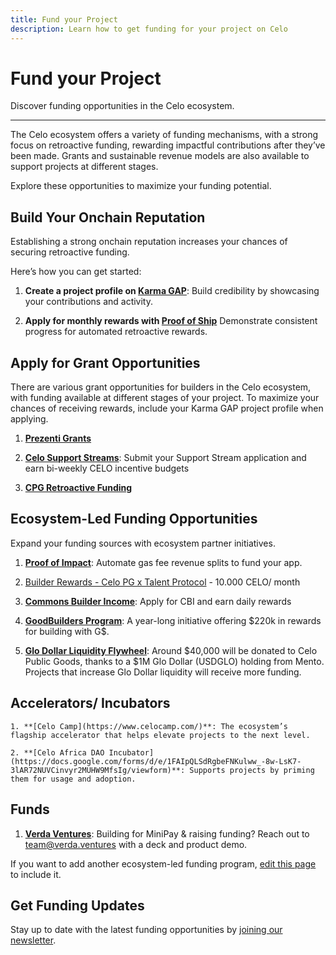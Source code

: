 ```yaml
---
title: Fund your Project
description: Learn how to get funding for your project on Celo
---
```



# Fund your Project

Discover funding opportunities in the Celo ecosystem.

---

The Celo ecosystem offers a variety of funding mechanisms, with a strong focus on retroactive funding, rewarding impactful contributions after they’ve been made. Grants and sustainable revenue models are also available to support projects at different stages.

Explore these opportunities to maximize your funding potential.

## Build Your Onchain Reputation

Establishing a strong onchain reputation increases your chances of securing retroactive funding.

Here’s how you can get started:
  
 1. **Create a project profile on [Karma GAP](https://docs.gap.karmahq.xyz/how-to-guides/integrations/celo-proof-of-ship)**: Build credibility by showcasing your contributions and activity.

 1. **Apply for monthly rewards with [Proof of Ship](https://celo-devs.beehiiv.com/subscribe)** Demonstrate consistent progress for automated retroactive rewards.

## Apply for Grant Opportunities

There are various grant opportunities for builders in the Celo ecosystem, with funding available at different stages of your project. To maximize your chances of receiving rewards, include your Karma GAP project profile when applying.

 1. **[Prezenti Grants](https://www.prezenti.xyz/)**

 2. **[Celo Support Streams](https://www.celopg.eco/programs)**: Submit your Support Stream application and earn bi-weekly CELO incentive budgets

 3. **[CPG Retroactive Funding](https://www.celopg.eco/programs)**

## Ecosystem-Led Funding Opportunities

Expand your funding sources with ecosystem partner initiatives.

   1. **[Proof of Impact](https://www.divvi.xyz/)**: Automate gas fee revenue splits to fund your app.

   2.  [Builder Rewards - Celo PG x Talent Protocol](https://www.celopg.eco/programs) - 10.000 CELO/ month

   3. **[Commons Builder Income](https://www.commonsprotocol.xyz/)**: Apply for CBI and earn daily rewards

   4. **[GoodBuilders Program](https://gooddollar.notion.site/GoodBuilders-Program-1a6f258232f080fea8a6e3760bb8f53d)**: A year-long initiative offering \$220k in rewards for building with G$.

   5. **[Glo Dollar Liquidity Flywheel](https://www.glodollar.org/articles/glo-dollar-and-celo-public-goods)**: Around $40,000 will be donated to Celo Public Goods, thanks to a $1M Glo Dollar (USDGLO) holding from Mento. Projects that increase Glo Dollar liquidity will receive more funding.

## Accelerators/ Incubators

    1. **[Celo Camp](https://www.celocamp.com/)**: The ecosystem’s flagship accelerator that helps elevate projects to the next level.

    2. **[Celo Africa DAO Incubator](https://docs.google.com/forms/d/e/1FAIpQLSdRgbeFNKulww_-8w-LsK7-3lAR72NUVCinvyr2MUHW9MfsIg/viewform)**: Supports projects by priming them for usage and adoption.

## Funds

   1. **[Verda Ventures](https://verda.ventures/)**: Building for MiniPay & raising funding? Reach out to [team@verda.ventures](mailto:team@verda.ventures) with a deck and product demo.

If you want to add another ecosystem-led funding program, [edit this page](https://github.com/celo-org/docs/edit/main/docs/build/fund-your-project.md) to include it.

## Get Funding Updates

Stay up to date with the latest funding opportunities by [joining our newsletter](https://embeds.beehiiv.com/eeadfef4-2f0c-45ce-801c-b920827d5cd2).
